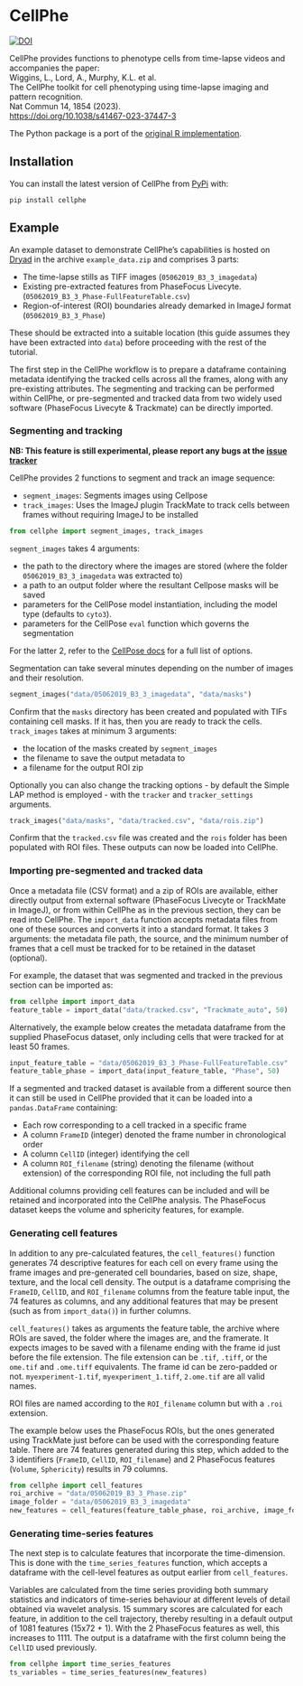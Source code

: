 # CellPhe

<!-- badges: start -->
<a href="https://zenodo.org/badge/latestdoi/449769672"><img src="https://zenodo.org/badge/449769672.svg" alt="DOI"></a>
<!-- badges: end -->

CellPhe provides functions to phenotype cells from time-lapse videos and accompanies the paper:\
Wiggins, L., Lord, A., Murphy, K.L. et al.\
The CellPhe toolkit for cell phenotyping using time-lapse imaging and pattern recognition.\
Nat Commun 14, 1854 (2023).\
https://doi.org/10.1038/s41467-023-37447-3

The Python package is a port of the [original R implementation](https://github.com/uoy-research/CellPhe).

## Installation

You can install the latest version of CellPhe from
[PyPi](https://pypi.org/project/cellphe/) with:

```
pip install cellphe
```

## Example

An example dataset to demonstrate CellPhe’s capabilities is hosted on [Dryad](https://doi.org/10.5061/dryad.4xgxd25f0) in the archive `example_data.zip` and comprises 3 parts:

-   The time-lapse stills as TIFF images (`05062019_B3_3_imagedata`)
-   Existing pre-extracted features from PhaseFocus Livecyte.
    (`05062019_B3_3_Phase-FullFeatureTable.csv`)
-   Region-of-interest (ROI) boundaries already demarked in ImageJ
    format (`05062019_B3_3_Phase`)

These should be extracted into a suitable location (this guide assumes they have been extracted into `data`) before proceeding
with the rest of the tutorial.

The first step in the CellPhe workflow is to prepare a dataframe containing
metadata identifying the tracked cells across all the frames, along with any
pre-existing attributes. The segmenting and tracking can be performed within
CellPhe, or pre-segmented and tracked data from two widely used software
(PhaseFocus Livecyte & Trackmate) can be directly imported.

### Segmenting and tracking

**NB: This feature is still experimental, please report any bugs at the [issue tracker](https://github.com/uoy-research/CellPhePy/issues)**

CellPhe provides 2 functions to segment and track an image sequence:

  - `segment_images`: Segments images using Cellpose
  - `track_images`: Uses the ImageJ plugin TrackMate to track cells between frames without requiring ImageJ to be installed

```python
from cellphe import segment_images, track_images
```

`segment_images` takes 4 arguments:

  - the path to the directory where the images are stored (where the folder `05062019_B3_3_imagedata` was extracted to)
  - a path to an output folder where the resultant Cellpose masks will be saved
  - parameters for the CellPose model instantiation, including the model type (defaults to `cyto3`).
  - parameters for the CellPose `eval` function which governs the segmentation

For the latter 2, refer to the [CellPose docs](https://cellpose.readthedocs.io/en/latest/models.html) for a full list of options.

Segmentation can take several minutes depending on the number of images and their resolution.

```python
segment_images("data/05062019_B3_3_imagedata", "data/masks")
```

Confirm that the `masks` directory has been created and populated with TIFs containing cell masks.
If it has, then you are ready to track the cells.
`track_images` takes at minimum 3 arguments:

  - the location of the masks created by `segment_images`
  - the filename to save the output metadata to
  - a filename for the output ROI zip

Optionally you can also change the tracking options - by default the Simple LAP method is employed - with the `tracker` and `tracker_settings` arguments.

```python
track_images("data/masks", "data/tracked.csv", "data/rois.zip")
```

Confirm that the `tracked.csv` file was created and the `rois` folder has been populated with ROI files.
These outputs can now be loaded into CellPhe.

### Importing pre-segmented and tracked data

Once a metadata file (CSV format) and a zip of ROIs are available, either directly output from external software (PhaseFocus Livecyte or TrackMate in ImageJ), or from within CellPhe as in the previous section, they can be read into CellPhe.
The `import_data` function accepts metadata files from one of these sources and converts it into a standard format.
It takes 3 arguments: the metadata file path, the source, and the minimum number of frames that a cell must be tracked for to be retained in the dataset (optional).

For example, the dataset that was segmented and tracked in the previous section can be imported as:

```python
from cellphe import import_data
feature_table = import_data("data/tracked.csv", "Trackmate_auto", 50)
```

Alternatively, the example below creates the metadata dataframe from the supplied PhaseFocus dataset, only including cells that were tracked for at least 50 frames.

``` python
input_feature_table = "data/05062019_B3_3_Phase-FullFeatureTable.csv"
feature_table_phase = import_data(input_feature_table, "Phase", 50)
```

If a segmented and tracked dataset is available from a different source then it can still be used in CellPhe provided that it can be loaded into a `pandas.DataFrame` containing:

  - Each row corresponding to a cell tracked in a specific frame
  - A column `FrameID` (integer) denoted the frame number in chronological order
  - A column `CellID` (integer) identifying the cell
  - A column `ROI_filename` (string) denoting the filename (without extension) of the corresponding ROI file, not including the full path

Additional columns providing cell features can be included and will be retained and incorporated into the CellPhe analysis.
The PhaseFocus dataset keeps the volume and sphericity features, for example.

### Generating cell features

In addition to any pre-calculated features, the `cell_features()`
function generates 74 descriptive features for each cell on every frame
using the frame images and pre-generated cell boundaries, based on size,
shape, texture, and the local cell density. The output is a dataframe
comprising the `FrameID`, `CellID`, and `ROI_filename` columns
from the feature table input, the 74 features as columns,
and any additional features that may be present (such as from `import_data()`)
in further columns.

`cell_features()` takes as arguments the feature table, the archive where ROIs are saved, the folder where the images are, and the framerate.
It expects images to be saved with a filename ending with the frame id just before the file extension. The file extension can be `.tif`, `.tiff`, or the `ome.tif` and `.ome.tiff` equivalents.
The frame id can be zero-padded or not.
`myexperiment-1.tif`, `myexperiment_1.tiff`, `2.ome.tif` are all valid names.

ROI files are named according to the `ROI_filename` column but with a `.roi` extension.

The example below uses the PhaseFocus ROIs, but the ones generated using TrackMate just before can be used with the corresponding feature table.
There are 74 features generated during this step, which added to the 3 identifiers (`FrameID`, `CellID`, `ROI_filename`) and 2 PhaseFocus features (`Volume`, `Sphericity`) results in 79 columns.

```python
from cellphe import cell_features
roi_archive = "data/05062019_B3_3_Phase.zip"
image_folder = "data/05062019_B3_3_imagedata"
new_features = cell_features(feature_table_phase, roi_archive, image_folder, framerate=0.0028)
```

### Generating time-series features

The next step is to calculate features that incorporate the time-dimension.
This is done with the `time_series_features` function, which accepts a dataframe with the cell-level features as output earlier from `cell_features`.

Variables are calculated from the time series providing both
summary statistics and indicators of time-series behaviour at different
levels of detail obtained via wavelet analysis. 15 summary scores are
calculated for each feature, in addition to the cell trajectory, thereby
resulting in a default output of 1081 features (15x72 + 1).
With the 2 PhaseFocus features as well, this increases to 1111.
The output is a dataframe with the first column being the
`CellID` used previously.

``` python
from cellphe import time_series_features
ts_variables = time_series_features(new_features)
```
